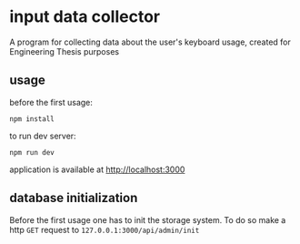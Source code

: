 # input data collector
A program for collecting data about the user's keyboard usage, created for Engineering Thesis purposes

## usage

before the first usage:
```
npm install
```
to run dev server:

```
npm run dev
```
application is available at [http://localhost:3000](http://localhost:3000)


## database initialization

Before the first usage one has to init the storage system. To do so make a http `GET` request to `127.0.0.1:3000/api/admin/init`